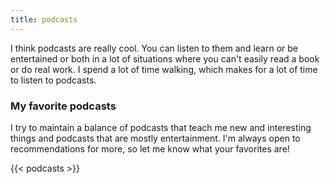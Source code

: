 ```yaml
---
title: podcasts
---
```


I think podcasts are really cool.
You can listen to them and learn or be entertained or both in a lot of
situations where you can't easily read a book or do real work.
I spend a lot of time walking, which makes for a lot of time to listen to
podcasts.

### My favorite podcasts

I try to maintain a balance of podcasts that teach me new and interesting things
and podcasts that are mostly entertainment.
I'm always open to recommendations for more, so let me know what your favorites
are!

{{< podcasts >}}

